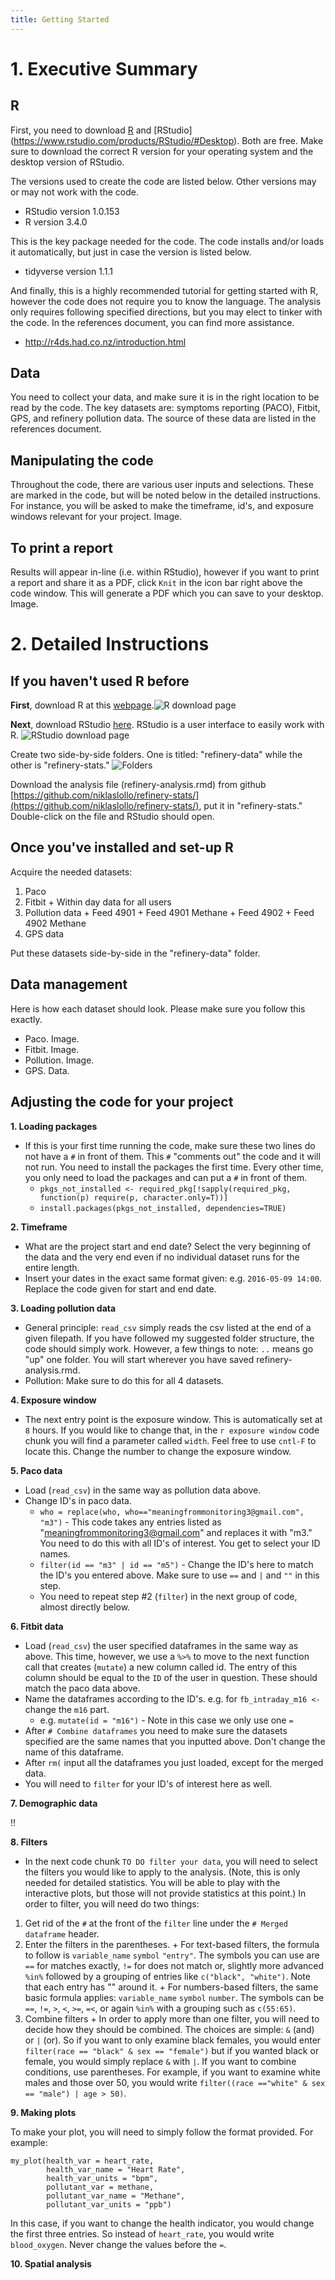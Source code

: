 ```yaml
---
title: Getting Started
---
```


# 1. Executive Summary

## R
First, you need to download [R](https://cran.cnr.berkeley.edu/) and [RStudio] (https://www.rstudio.com/products/RStudio/#Desktop). Both are free. Make sure to download the correct R version for your operating system and the desktop version of RStudio.

The versions used to create the code are listed below. Other versions may or may not work with the code.

+ RStudio version 1.0.153
+ R version 3.4.0

This is the key package needed for the code. The code installs and/or loads it automatically, but just in case the version is listed below.

+ tidyverse version 1.1.1

And finally, this is a highly recommended tutorial for getting started with R, however the code does not require you to know the language. The analysis only requires following specified directions, but you may elect to tinker with the code. In the references document, you can find more assistance.

+ http://r4ds.had.co.nz/introduction.html

## Data
You need to collect your data, and make sure it is in the right location to be read by the code. The key datasets are: symptoms reporting (PACO), Fitbit, GPS, and refinery pollution data. The source of these data are listed in the references document.

## Manipulating the code
Throughout the code, there are various user inputs and selections. These are marked in the code, but will be noted below in the detailed instructions. For instance, you will be asked to make the timeframe, id's, and exposure windows relevant for your project.
Image.

## To print a report
Results will appear in-line (i.e. within RStudio), however if you want to print a report and share it as a PDF, click `Knit` in the icon bar right above the code window. This will generate a PDF which you can save to your desktop.
Image.

# 2. Detailed Instructions
## If you haven't used R before

**First**, download R at this [webpage](https://cran.cnr.berkeley.edu/).![R download page](images/R_download_page.png)

**Next**, download RStudio [here](https://www.rstudio.com/products/rstudio/download/#download). RStudio is a user interface to easily work with R. ![RStudio download page](images/RStudio_download_page.png)

Create two side-by-side folders. One is titled: "refinery-data" while the other is "refinery-stats." ![Folders](images/folders.png)

Download the analysis file (refinery-analysis.rmd) from github [https://github.com/niklaslollo/refinery-stats/](https://github.com/niklaslollo/refinery-stats/), put it in "refinery-stats." Double-click on the file and RStudio should open. 

## Once you've installed and set-up R

Acquire the needed datasets:

  1. Paco
  2. Fitbit
    + Within day data for all users
  3. Pollution data
    + Feed 4901
    + Feed 4901 Methane
    + Feed 4902
    + Feed 4902 Methane
  4. GPS data
  
Put these datasets side-by-side in the "refinery-data" folder.

## Data management
Here is how each dataset should look. Please make sure you follow this exactly.

+ Paco. Image.
+ Fitbit. Image.
+ Pollution. Image.
+ GPS. Data.

## Adjusting the code for your project

**1. Loading packages**

  + If this is your first time running the code, make sure these two lines do not have a `#` in front of them. This `#` "comments out" the code and it will not run. You need to install the packages the first time. Every other time, you only need to load the packages and can put a `#` in front of them.
    + `pkgs_not_installed <- required_pkg[!sapply(required_pkg, function(p) require(p, character.only=T))]`
    + `install.packages(pkgs_not_installed, dependencies=TRUE)`

**2. Timeframe**

  + What are the project start and end date? Select the very beginning of the data and the very end even if no individual dataset runs for the entire length.
  + Insert your dates in the exact same format given: e.g. `2016-05-09 14:00`. Replace the code given for start and end date.

**3. Loading pollution data**

  + General principle: `read_csv` simply reads the csv listed at the end of a given filepath. If you have followed my suggested folder structure, the code should simply work. However, a few things to note: `..` means go "up" one folder. You will start wherever you have saved refinery-analysis.rmd.
  + Pollution: Make sure to do this for all 4 datasets.

**4. Exposure window**

  + The next entry point is the exposure window. This is automatically set at `8` hours. If you would like to change that, in the `r exposure window` code chunk you will find a parameter called `width`. Feel free to use `cntl-F` to locate this. Change the number to change the exposure window.
  
**5. Paco data**

  + Load (`read_csv`) in the same way as pollution data above.
  + Change ID's in paco data.
    + `who = replace(who, who=="meaningfrommonitoring3@gmail.com", "m3")` - This code takes any entries listed as "meaningfrommonitoring3@gmail.com" and replaces it with "m3." You need to do this with all ID's of interest. You get to select your ID names. 
    + `filter(id == "m3" | id == "m5")` - Change the ID's here to match the ID's you entered above. Make sure to use `==` and `|` and `""` in this step.
    + You need to repeat step #2 (`filter`) in the next group of code, almost directly below.
  
**6. Fitbit data**

  + Load (`read_csv`) the user specified dataframes in the same way as above. This time, however, we use a `%>%` to move to the next function call that creates (`mutate`) a new column called id. The entry of this column should be equal to the `ID` of the user in question. These should match the paco data above.
  + Name the dataframes according to the ID's. e.g. for `fb_intraday_m16 <-` change the `m16` part.
    + e.g. `mutate(id = "m16")` - Note in this case we only use one `=`
  + After `# Combine dataframes` you need to make sure the datasets specified are the same names that you inputted above. Don't change the name of this dataframe.
  + After `rm(` input all the dataframes you just loaded, except for the merged data.
  + You will need to `filter` for your ID's of interest here as well.
  
**7. Demographic data**

!!

**8. Filters**

  + In the next code chunk `TO DO filter your data`, you will need to select the filters you would like to apply to the analysis. (Note, this is only needed for detailed statistics. You will be able to play with the interactive plots, but those will not provide statistics at this point.) In order to filter, you will need do two things:
  1. Get rid of the `#` at the front of the `filter` line under the `# Merged dataframe` header.
  2. Enter the filters in the parentheses.
    + For text-based filters, the formula to follow is `variable_name` `symbol` `"entry"`. The symbols you can use are `==` for matches exactly, `!=` for does not match or, slightly more advanced `%in%` followed by a grouping of entries like `c("black", "white")`. Note that each entry has "" around it.
    + For numbers-based filters, the same basic formula applies: `variable_name` `symbol` `number`. The symbols can be `==`, `!=`, `>`, `<`, `>=`, `=<`, or again `%in%` with a grouping such as `c(55:65)`.
  3. Combine filters
    + In order to apply more than one filter, you will need to decide how they should be combined. The choices are simple: `&` (and) or `|` (or). So if you want to only examine black females, you would enter `filter(race == "black" & sex == "female")` but if you wanted black or female, you would simply replace `&` with `|`. If you want to combine conditions, use parentheses. For example, if you want to examine white males and those over 50, you would write `filter((race =="white" & sex == "male") | age > 50)`.

**9. Making plots**

To make your plot, you will need to simply follow the format provided. For example: 
```
my_plot(health_var = heart_rate,
        health_var_name = "Heart Rate",
        health_var_units = "bpm",
        pollutant_var = methane,
        pollutant_var_name = "Methane",
        pollutant_var_units = "ppb")
```
In this case, if you want to change the health indicator, you would change the first three entries. So instead of `heart_rate`, you would write `blood_oxygen`. Never change the values before the `=`.

**10. Spatial analysis**

    
  

